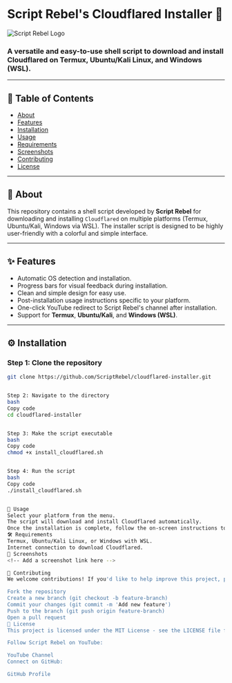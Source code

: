 # Script Rebel's Cloudflared Installer 🚀

![Script Rebel Logo](https://your-logo-url.com) <!-- Update with your logo URL -->

### A versatile and easy-to-use shell script to download and install **Cloudflared** on **Termux**, **Ubuntu/Kali Linux**, and **Windows (WSL)**.

---

## 📜 Table of Contents
- [About](#about)
- [Features](#features)
- [Installation](#installation)
- [Usage](#usage)
- [Requirements](#requirements)
- [Screenshots](#screenshots)
- [Contributing](#contributing)
- [License](#license)

---

## 📖 About

This repository contains a shell script developed by **Script Rebel** for downloading and installing `Cloudflared` on multiple platforms (Termux, Ubuntu/Kali, Windows via WSL). The installer script is designed to be highly user-friendly with a colorful and simple interface.

---

## ✨ Features

- Automatic OS detection and installation.
- Progress bars for visual feedback during installation.
- Clean and simple design for easy use.
- Post-installation usage instructions specific to your platform.
- One-click YouTube redirect to Script Rebel's channel after installation.
- Support for **Termux**, **Ubuntu/Kali**, and **Windows (WSL)**.
  
---

## ⚙️ Installation

### Step 1: Clone the repository

```bash
git clone https://github.com/ScriptRebel/cloudflared-installer.git


Step 2: Navigate to the directory
bash
Copy code
cd cloudflared-installer


Step 3: Make the script executable
bash
Copy code
chmod +x install_cloudflared.sh


Step 4: Run the script
bash
Copy code
./install_cloudflared.sh


🚀 Usage
Select your platform from the menu.
The script will download and install Cloudflared automatically.
Once the installation is complete, follow the on-screen instructions to use Cloudflared on your selected platform.
🛠️ Requirements
Termux, Ubuntu/Kali Linux, or Windows with WSL.
Internet connection to download Cloudflared.
📸 Screenshots
<!-- Add a screenshot link here -->

🤝 Contributing
We welcome contributions! If you'd like to help improve this project, please:

Fork the repository
Create a new branch (git checkout -b feature-branch)
Commit your changes (git commit -m 'Add new feature')
Push to the branch (git push origin feature-branch)
Open a pull request
📝 License
This project is licensed under the MIT License - see the LICENSE file for details.

Follow Script Rebel on YouTube:

YouTube Channel
Connect on GitHub:

GitHub Profile
